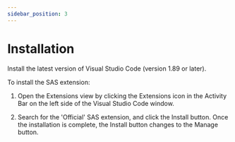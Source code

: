 ```yaml
---
sidebar_position: 3
---
```


# Installation

Install the latest version of Visual Studio Code (version 1.89 or later).

To install the SAS extension:

1. Open the Extensions view by clicking the Extensions icon in the Activity Bar on the left side of the Visual Studio Code window.

2. Search for the 'Official' SAS extension, and click the Install button. Once the installation is complete, the Install button changes to the Manage button.
